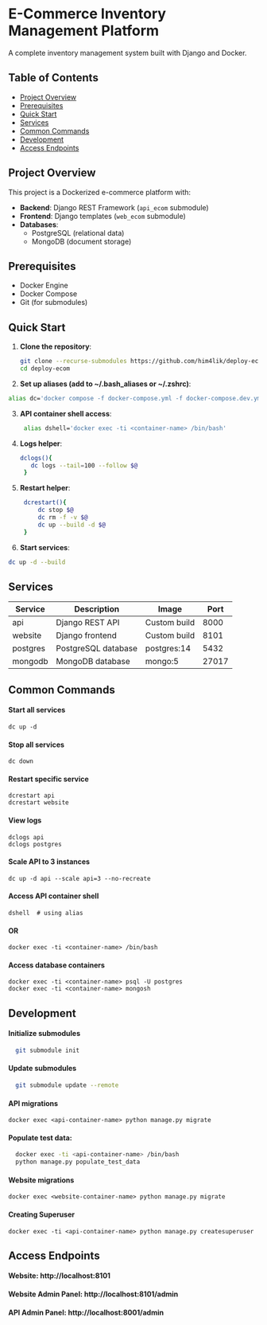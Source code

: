 # E-Commerce Inventory Management Platform

A complete inventory management system built with Django and Docker.

## Table of Contents
- [Project Overview](#project-overview)
- [Prerequisites](#prerequisites)
- [Quick Start](#quick-start)
- [Services](#services)
- [Common Commands](#common-commands)
- [Development](#development)
- [Access Endpoints](#access-endpoints)

## Project Overview

This project is a Dockerized e-commerce platform with:
- **Backend**: Django REST Framework (`api_ecom` submodule)
- **Frontend**: Django templates (`web_ecom` submodule)
- **Databases**:
  - PostgreSQL (relational data)
  - MongoDB (document storage)

## Prerequisites

- Docker Engine
- Docker Compose
- Git (for submodules)

## Quick Start

1. **Clone the repository**:
   ```bash
   git clone --recurse-submodules https://github.com/him4lik/deploy-ecom.git
   cd deploy-ecom
   ```
2. **Set up aliases (add to ~/.bash_aliases or ~/.zshrc)**:
  ```bash
  alias dc='docker compose -f docker-compose.yml -f docker-compose.dev.yml --compatibility'
  ```

3. **API container shell access**:
   ```bash
    alias dshell='docker exec -ti <container-name> /bin/bash'
   ```
4. **Logs helper**:
   ```bash
   dclogs(){
      dc logs --tail=100 --follow $@
    }
   ```

6. **Restart helper**:
   ```bash
    dcrestart(){
        dc stop $@
        dc rm -f -v $@
        dc up --build -d $@
    }
   ```
7. **Start services**:
  ```bash
  dc up -d --build
  ```
## Services

| Service	  | Description	        | Image	        | Port  |
|-----------|---------------------|---------------|-------|
| api	      | Django REST API	    | Custom build	| 8000  |
| website	  | Django frontend	    | Custom build	| 8101  |
| postgres	| PostgreSQL database	| postgres:14	  | 5432  |
| mongodb	  | MongoDB database	  | mongo:5	      | 27017 |

##  Common Commands

#### Start all services
    dc up -d

#### Stop all services
    dc down

#### Restart specific service
    dcrestart api
    dcrestart website

#### View logs
    dclogs api
    dclogs postgres

#### Scale API to 3 instances
    dc up -d api --scale api=3 --no-recreate

#### Access API container shell
    dshell  # using alias
#### OR
    docker exec -ti <container-name> /bin/bash

#### Access database containers
    docker exec -ti <container-name> psql -U postgres
    docker exec -ti <container-name> mongosh

##  Development

#### Initialize submodules
  ```bash
    git submodule init
  ```

#### Update submodules
  ```bash
    git submodule update --remote
  ```

#### API migrations
    docker exec <api-container-name> python manage.py migrate
#### Populate test data:
```bash
  docker exec -ti <api-container-name> /bin/bash
  python manage.py populate_test_data
```

#### Website migrations
    docker exec <website-container-name> python manage.py migrate
#### Creating Superuser

    docker exec -ti <api-container-name> python manage.py createsuperuser
##  Access Endpoints

#### Website: http://localhost:8101
#### Website Admin Panel: http://localhost:8101/admin
#### API Admin Panel: http://localhost:8001/admin
